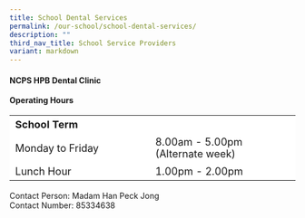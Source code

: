 ```yaml
---
title: School Dental Services
permalink: /our-school/school-dental-services/
description: ""
third_nav_title: School Service Providers
variant: markdown
---
```

#### NCPS HPB Dental Clinic

**Operating Hours**

<table border="0" style="font-size: 18px; box-sizing: inherit; border-collapse: collapse; border-spacing: 0px; max-width: 100%; width: 666.55px;"><tbody style="box-sizing: inherit;"><tr style="box-sizing: inherit; background: rgb(255, 255, 255); height: 23px;"><td style="box-sizing: inherit; padding: 5px 10px; width: 326.35px; height: 23px;"><b>School Term</b></td><td style="box-sizing: inherit; padding: 5px 10px; width: 337.837px; height: 23px;"><b></b></td></tr><tr style="box-sizing: inherit; background: rgb(255, 255, 255);"><td style="box-sizing: inherit; padding: 5px 10px; width: 331.263px;">Monday to Friday</td><td style="box-sizing: inherit; padding: 5px 10px; width: 334.288px;">8.00am - 5.00pm<br>(Alternate week)</td></tr><tr style="box-sizing: inherit; background: rgb(255, 255, 255);"><td style="box-sizing: inherit; padding: 5px 10px; width: 331.263px;">Lunch Hour</td><td style="box-sizing: inherit; padding: 5px 10px; width: 334.288px;">1.00pm - 2.00pm</td></tr></tbody></table>

Contact Person: Madam Han Peck Jong<br>
Contact Number: 85334638
